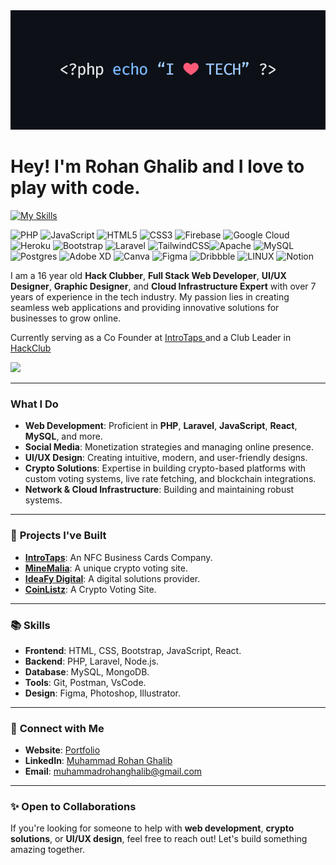 <img src="https://github.com/RohanGhalib/RohanGhalib/blob/main/githubcover.png?raw=true">

#  Hey! I'm Rohan Ghalib and I love to play with code.

[![My Skills](https://skillicons.dev/icons?i=js,html,css,php,mysql,cloudflare,ai,ps,discord)](https://rohanghalib.me)

 ![PHP](https://img.shields.io/badge/php-%23777BB4.svg?style=for-the-badge&logo=php&logoColor=white) ![JavaScript](https://img.shields.io/badge/javascript-%23323330.svg?style=for-the-badge&logo=javascript&logoColor=%23F7DF1E) ![HTML5](https://img.shields.io/badge/html5-%23E34F26.svg?style=for-the-badge&logo=html5&logoColor=white) ![CSS3](https://img.shields.io/badge/css3-%231572B6.svg?style=for-the-badge&logo=css3&logoColor=white)  ![Firebase](https://img.shields.io/badge/firebase-%23039BE5.svg?style=for-the-badge&logo=firebase) ![Google Cloud](https://img.shields.io/badge/Google%20Cloud-%234285F4.svg?style=for-the-badge&logo=google-cloud&logoColor=white) ![Heroku](https://img.shields.io/badge/heroku-%23430098.svg?style=for-the-badge&logo=heroku&logoColor=white) ![Bootstrap](https://img.shields.io/badge/bootstrap-%23563D7C.svg?style=for-the-badge&logo=bootstrap&logoColor=white) ![Laravel](https://img.shields.io/badge/laravel-%23FF2D20.svg?style=for-the-badge&logo=laravel&logoColor=white) ![TailwindCSS](https://img.shields.io/badge/tailwindcss-%2338B2AC.svg?style=for-the-badge&logo=tailwind-css&logoColor=white)![Apache](https://img.shields.io/badge/apache-%23D42029.svg?style=for-the-badge&logo=apache&logoColor=white)  ![MySQL](https://img.shields.io/badge/mysql-%2300f.svg?style=for-the-badge&logo=mysql&logoColor=white) ![Postgres](https://img.shields.io/badge/postgres-%23316192.svg?style=for-the-badge&logo=postgresql&logoColor=white)  ![Adobe XD](https://img.shields.io/badge/Adobe%20XD-470137?style=for-the-badge&logo=Adobe%20XD&logoColor=#FF61F6) ![Canva](https://img.shields.io/badge/Canva-%2300C4CC.svg?style=for-the-badge&logo=Canva&logoColor=white) 	![Figma](https://img.shields.io/badge/figma-%23F24E1E.svg?style=for-the-badge&logo=figma&logoColor=white) ![Dribbble](https://img.shields.io/badge/Cloudflare-F38020?style=for-the-badge&logo=Cloudflare&logoColor=white) ![LINUX](https://img.shields.io/badge/Linux-FCC624?style=for-the-badge&logo=linux&logoColor=black) ![Notion](https://img.shields.io/badge/Notion-%23000000.svg?style=for-the-badge&logo=notion&logoColor=white) 

I am a 16 year old **Hack Clubber**, **Full Stack Web Developer**,  **UI/UX Designer**, **Graphic Designer**,  and **Cloud Infrastructure Expert** with over 7 years of experience in the tech industry. My passion lies in creating seamless web applications and providing innovative solutions for businesses to grow online.  

Currently serving as a Co Founder at <a href="https://introtaps.com">IntroTaps </a> and a Club Leader in <a href="https://hackclub.com">HackClub</a>

![](https://github-readme-stats.vercel.app/api/top-langs/?username=RohanGhalib&theme=dark&hide_border=false&include_all_commits=false&count_private=false&layout=compact)


---

### **What I Do**  
- **Web Development**: Proficient in **PHP**, **Laravel**, **JavaScript**, **React**, **MySQL**, and more.  
- **Social Media**: Monetization strategies and managing online presence.  
- **UI/UX Design**: Creating intuitive, modern, and user-friendly designs.  
- **Crypto Solutions**: Expertise in building crypto-based platforms with custom voting systems, live rate fetching, and blockchain integrations.  
- **Network & Cloud Infrastructure**: Building and maintaining robust systems.

---

### 💼 **Projects I've Built**
- [**IntroTaps**](https://introtaps.com): An NFC Business Cards Company.  
- [**MineMalia**](https://minemalia.com): A unique crypto voting site.  
- [**IdeaFy Digital**](https://ideafydigital.com): A digital solutions provider.
- [**CoinListz**](https://coinlistz.com): A Crypto Voting Site.  


---

### 📚 **Skills**
- **Frontend**: HTML, CSS, Bootstrap, JavaScript, React.  
- **Backend**: PHP, Laravel, Node.js.  
- **Database**: MySQL, MongoDB.  
- **Tools**: Git, Postman, VsCode.  
- **Design**: Figma, Photoshop, Illustrator.

---

### 🔗 **Connect with Me**  
- **Website**: [Portfolio](https://rohanghalib.me)  
- **LinkedIn**: [Muhammad Rohan Ghalib](https://www.linkedin.com/in/rohanghalib) 
- **Email**: [muhammadrohanghalib@gmail.com](mailto:muhammadrohanghalib@gmail.com)

---


### ✨ **Open to Collaborations**
If you're looking for someone to help with **web development**, **crypto solutions**, or **UI/UX design**, feel free to reach out! Let's build something amazing together.
